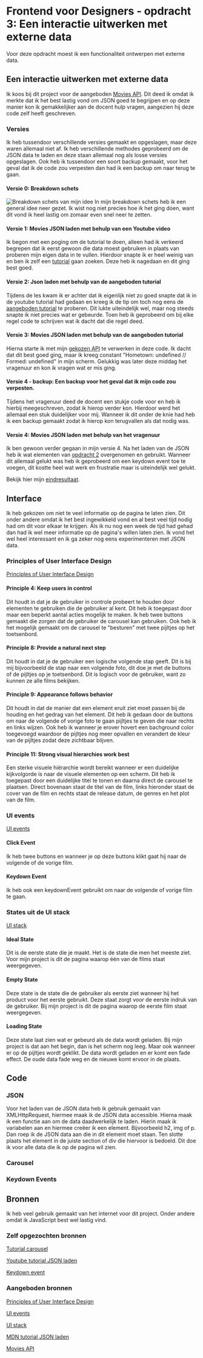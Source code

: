 # Frontend voor Designers - opdracht 3: Een interactie uitwerken met externe data
Voor deze opdracht moest ik een functionaliteit ontwerpen met externe data. 


## Een interactie uitwerken met externe data
Ik koos bij dit project voor de aangeboden [Movies API](https://koopreynders.github.io/frontendvoordesigners/opdracht3/json/movies.json). Dit deed ik omdat ik merkte dat ik het best lastig vond om JSON goed te begrijpen en op deze manier kon ik gemakkelijker aan de docent hulp vragen, aangezien hij deze code zelf heeft geschreven.


### Versies
Ik heb tussendoor verschillende versies gemaakt en opgeslagen, maar deze waren allemaal niet af. Ik heb verschillende methodes geprobeerd om de JSON data te laden en deze staan allemaal nog als losse versies opgeslagen. Ook heb ik tussendoor een soort backup gemaakt, voor het geval dat ik de code zou verpesten dan had ik een backup om naar terug te gaan. 

#### Versie 0: Breakdown schets
![Breakdown schets van mijn idee](./img/breakdown-schets.png)
In mijn breakdown schets heb ik een general idee neer gezet. Ik wist nog niet precies hoe ik het ging doen, want dit vond ik heel lastig om zomaar even snel neer te zetten.

#### Versie 1: Movies JSON laden met behulp van een Youtube video
Ik begon met een poging om de tutorial te doen, alleen had ik verkeerd begrepen dat ik eerst gewoon die data moest gebruiken in plaats van proberen mijn eigen data in te vullen. Hierdoor snapte ik er heel weinig van en ben ik zelf een [tutorial](https://www.youtube.com/watch?v=DG4obitDvUA) gaan zoeken. Deze heb ik nagedaan en dit ging best goed. 

#### Versie 2: Json laden met behulp van de aangeboden tutorial
Tijdens de les kwam ik er achter dat ik eigenlijk niet zo goed snapte dat ik in de youtube tutorial had gedaan en kreeg ik de tip om toch nog eens de [aangeboden tutorial](https://developer.mozilla.org/en-US/docs/Learn/JavaScript/Objects/JSON) te proberen. Dit lukte uiteindelijk wel, maar nog steeds snapte ik niet precies wat er gebeurde. Toen heb ik geprobeerd om bij elke regel code te schrijven wat ik dacht dat die regel deed. 

#### Versie 3: Movies JSON laden met behulp van de aangeboden tutorial
Hierna starte ik met mijn [gekozen API](https://koopreynders.github.io/frontendvoordesigners/opdracht3/json/movies.json) te verwerken in deze code. Ik dacht dat dit best goed ging, maar ik kreeg constant "Hometown: undefined // Formed: undefined" in mijn scherm. Gelukkig was later deze middag het vragenuur en kon ik vragen wat er mis ging.

#### Versie 4 - backup: Een backup voor het geval dat ik mijn code zou verpesten.
Tijdens het vragenuur deed de docent een stukje code voor en heb ik hierbij meegeschreven, zodat ik hierop verder kon. Hierdoor werd het allemaal een stuk duidelijker voor mij. Wanneer ik dit onder de knie had heb ik een backup gemaakt zodat ik hierop kon terugvallen als dat nodig was.

#### Versie 4: Movies JSON laden met behulp van het vragenuur
Ik ben gewoon verder gegaan in mijn versie 4. Na het laden van de JSON heb ik wat elementen van [opdracht 2](https://francescramer.github.io/frontend-voor-designers-2021/opdracht2/opdracht-v3/) overgenomen en gebruikt. Wanneer dit allemaal gelukt was heb ik geprobeerd om een keydown event toe te voegen, dit kostte heel wat werk en frustratie maar is uiteindelijk wel gelukt. 

Bekijk hier mijn [eindresultaat](https://francescramer.github.io/frontend-voor-designers-2021/opdracht3/opdracht-v4/).


## Interface
Ik heb gekozen om niet te veel informatie op de pagina te laten zien. Dit onder andere omdat ik het best ingewikkeld vond en al best veel tijd nodig had om dit voor elkaar te krijgen. Als ik nu nog een week de tijd had gehad dan had ik wel meer informatie op de pagina's willen laten zien. Ik vond het wel heel interessant en ik ga zeker nog eens experimenteren met JSON data.


### Principles of User Interface Design
[Principles of User Interface Design](http://bokardo.com/principles-of-user-interface-design/)

#### Principle 4: Keep users in control
Dit houdt in dat je de gebruiker in controle probeert te houden door elementen te gebruiken die de gebruiker al kent. Dit heb ik toegepast door maar een beperkt aantal acties mogelijk te maken. Ik heb twee buttons gemaakt die zorgen dat de gebruiker de carousel kan gebruiken. Ook heb ik het mogelijk gemaakt om de carousel te "besturen" met twee pijltjes op het toetsenbord. 

#### Principle 8: Provide a natural next step
Dit houdt in dat je de gebruiker een logische volgende stap geeft. Dit is bij mij bijvoorbeeld de stap naar een volgende foto, dit doe je met de buttons of de pijltjes op je toetsenbord. Dit is logisch voor de gebruiker, want zo kunnen ze alle films bekijken.

#### Principle 9: Appearance follows behavior
Dit houdt in dat de manier dat een element eruit ziet moet passen bij de houding en het gedrag van het element. Dit heb ik gedaan door de buttons om naar de volgende of vorige foto te gaan pijltjes te geven die naar rechts en links wijzen. Ook heb ik wanneer je erover hovert een bachground color toegevoegd waardoor de pijltjes nog meer opvallen en verandert de kleur van de pijltjes zodat deze zichtbaar blijven.

#### Principle 11: Strong visual hierarchies work best
Een sterke visuele hiërarchie wordt bereikt wanneer er een duidelijke kijkvolgorde is naar de visuele elementen op een scherm. Dit heb ik toegepast door een duidelijke titel te tonen en daarna direct de carousel te plaatsen. Direct bovenaan staat de titel van de film, links hieronder staat de cover van de film en rechts staat de release datum, de genres en het plot van de film.


### UI events
[UI events](https://developer.mozilla.org/en-US/docs/Web/API/UIEvent) 

#### Click Event
Ik heb twee buttons en wanneer je op deze buttons klikt gaat hij naar de volgende of de vorige film. 

#### Keydown Event
Ik heb ook een keydownEvent gebruikt om naar de volgende of vorige film te gaan. 


### States uit de UI stack
[UI stack](https://www.scotthurff.com/posts/why-your-user-interface-is-awkward-youre-ignoring-the-ui-stack/)

#### Ideal State
Dit is de eerste state die je maakt. Het is de state die men het meeste ziet. Voor mijn project is dit de pagina waarop één van de films staat weergegeven. 

#### Empty State
Deze state is de state die de gebruiker als eerste ziet wanneer hij het product voor het eerste gebruikt. Deze staat zorgt voor de eerste indruk van de gebruiker. Bij mijn project is dit de pagina waarop de eerste film staat weergegeven. 

#### Loading State
Deze state laat zien wat er gebeurd als de data wordt geladen. Bij mijn project is dat aan het begin, dan is het scherm nog leeg. Maar ook wanneer er op de pijltjes wordt geklikt. De data wordt geladen en er komt een fade effect. De oude data fade weg en de nieuwe komt ervoor in de plaats.


## Code


### JSON
Voor het laden van de JSON data heb ik gebruik gemaakt van XMLHttpRequest, hiermee maak ik de JSON data accessible. Hierna maak ik een functie aan om de data daadwerkelijk te laden. Hierin maak ik variabelen aan en hiermee creëer ik een element. Bijvoorbeeld h2, img of p. Dan roep ik de JSON data aan die in dit element moet staan. Ten slotte plaats het element in de juiste section of div die hiervoor is bedoeld. Dit doe ik voor alle data die ik op de pagina wil zien. 


### Carousel



### Keydown Events




## Bronnen
Ik heb veel gebruik gemaakt van het internet voor dit project. Onder andere omdat ik JavaScript best wel lastig vind. 


### Zelf opgezochten bronnen
[Tutorial carousel](https://www.w3schools.com/howto/howto_js_slideshow.asp)

[Youtube tutorial JSON laden](https://www.youtube.com/watch?v=DG4obitDvUA)

[Keydown event](https://developer.mozilla.org/en-US/docs/Web/API/Document/keydown_event)


### Aangeboden bronnen
[Principles of User Interface Design](http://bokardo.com/principles-of-user-interface-design/)

[UI events](https://developer.mozilla.org/en-US/docs/Web/API/UIEvent) 

[UI stack](https://www.scotthurff.com/posts/why-your-user-interface-is-awkward-youre-ignoring-the-ui-stack/)

[MDN tutorial JSON laden](https://developer.mozilla.org/en-US/docs/Learn/JavaScript/Objects/JSON)

[Movies API](https://koopreynders.github.io/frontendvoordesigners/opdracht3/json/movies.json)











